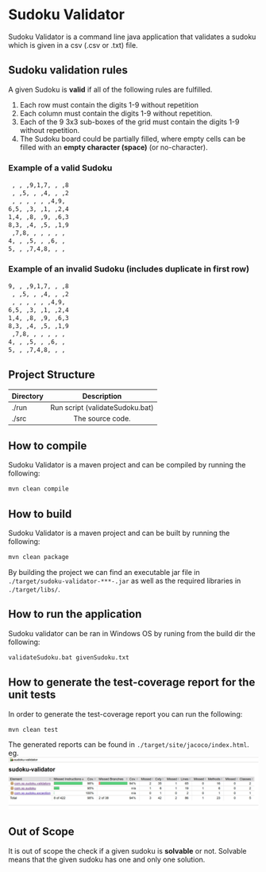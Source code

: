 # Sudoku Validator 
Sudoku Validator is a command line java application that validates a sudoku which is given in a csv (.csv or .txt) file.

## Sudoku validation rules
A given Sudoku is **valid** if all of the following rules are fulfilled.
1. Each row must contain the digits 1-9 without repetition
1. Each column must contain the digits 1-9 without repetition.
1. Each of the 9 3x3 sub-boxes of the grid must contain the digits 1-9 without repetition.
1. The Sudoku board could be partially filled, where empty cells can be filled with an **empty character (space)** (or no-character).

### Example of a valid Sudoku
```csv
 , , ,9,1,7, , ,8
 , ,5, , ,4, , ,2
 , , , , , ,4,9,
6,5, ,3, ,1, ,2,4
1,4, ,8, ,9, ,6,3
8,3, ,4, ,5, ,1,9
 ,7,8, , , , , ,
4, , ,5, , ,6, ,
5, , ,7,4,8, , ,
```

### Example of an invalid Sudoku (includes duplicate in first row)
```csv
9, , ,9,1,7, , ,8
 , ,5, , ,4, , ,2
 , , , , , ,4,9,
6,5, ,3, ,1, ,2,4
1,4, ,8, ,9, ,6,3
8,3, ,4, ,5, ,1,9
 ,7,8, , , , , ,
4, , ,5, , ,6, ,
5, , ,7,4,8, , ,
```

## Project Structure
| Directory           | Description     |
| ------------------- |:---------------:|
|./run                | Run script (validateSudoku.bat)|
|./src                | The source code.|
  
## How to compile
Sudoku Validator is a maven project and can be compiled by running the following:
```bash
mvn clean compile
```

## How to build
Sudoku Validator is a maven project and can be built by running the following:
```bash
mvn clean package
```
By building the project we can find an executable jar file in ```./target/sudoku-validator-***-.jar``` as well as the required libraries in ```./target/libs/```.

## How to run the application
Sudoku validator can be ran in Windows OS by runing from the build dir the following:
```cmd
validateSudoku.bat givenSudoku.txt
```

## How to generate the test-coverage report for the unit tests
In order to generate the test-coverage report you can run the following:
```bash
mvn clean test
```
The generated reports can be found in ```./target/site/jacoco/index.html```.
eg. ![Test Coverage](doc/images/jacoco_report.png)

## Out of Scope
It is out of scope the check if a given sudoku is **solvable** or not. Solvable means that the given sudoku has one and only one solution.